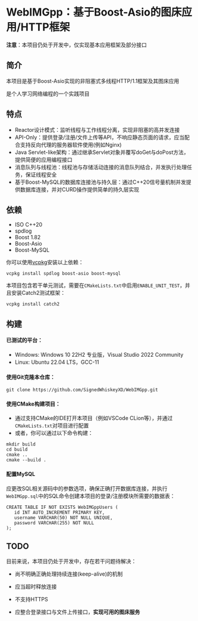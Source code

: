 # WebIMGpp：基于Boost-Asio的图床应用/HTTP框架

**注意**：本项目仍处于开发中，仅实现基本应用框架及部分接口



## 简介

本项目是基于Boost-Asio实现的非阻塞式多线程HTTP/1.1框架及其图床应用

是个人学习网络编程的一个实践项目




## 特点

- Reactor设计模式：监听线程与工作线程分离，实现非阻塞的高并发连接
- API-Only：提供登录/注册/文件上传等API，不响应静态页面的请求，应当配合支持反向代理的服务器软件使用(例如Nginx)
- Java Servlet-like架构：通过继承Servlet对象并覆写doGet与doPost方法，提供简便的应用编程接口
- 消息队列与线程池：线程池与存储活动连接的消息队列结合，并发执行处理任务，保证线程安全
- 基于Boost-MySQL的数据库连接池与持久层：通过C++20信号量机制并发提供数据库连接，并对CURD操作提供简单的持久层实现



## 依赖

- ISO C++20
- spdlog
- Boost 1.82
- Boost-Asio
- Boost-MySQL

你可以使用[vcpkg](https://github.com/microsoft/vcpkg)安装以上依赖：

~~~shell
vcpkg install spdlog boost-asio boost-mysql
~~~

本项目包含若干单元测试，需要在`CMakeLists.txt`中启用`ENABLE_UNIT_TEST`，并且安装Catch2测试框架：

~~~shell
vcpkg install catch2
~~~



## 构建

####  已测试的平台：

- Windows: Windows 10 22H2 专业版，Visual Studio 2022 Community
- Linux: Ubuntu 22.04 LTS，GCC-11

#### 使用Git克隆本仓库：

~~~shell
git clone https://github.com/SignedWhiskeyXD/WebIMGpp.git
~~~

#### 使用CMake构建项目：

- 通过支持CMake的IDE打开本项目（例如VSCode CLion等），并通过`CMakeLists.txt`对项目进行配置
- 或者，你可以通过以下命令构建：
~~~shell
mkdir build
cd build
cmake ..
cmake --build .
~~~
#### 配置MySQL

应更改SQL相关源码中的参数选项，确保正确打开数据库连接，并执行`WebIMGpp.sql`中的SQL命令创建本项目的登录/注册模块所需要的数据表：

~~~mysql
CREATE TABLE IF NOT EXISTS WebIMGppUsers (
   id INT AUTO_INCREMENT PRIMARY KEY,
   username VARCHAR(50) NOT NULL UNIQUE,
   password VARCHAR(255) NOT NULL
);
~~~



## TODO

目前来说，本项目仍处于开发中，存在若干问题待解决：

- 尚不明确正确处理持续连接(keep-alive)的机制

- 应当超时释放连接
- 不支持HTTPS
- 应整合登录接口与文件上传接口，**实现可用的图床服务**